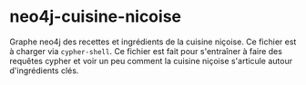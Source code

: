 # neo4j-cuisine-nicoise

Graphe neo4j des recettes et ingrédients de la cuisine niçoise. Ce fichier est à charger via ```cypher-shell```. Ce fichier est fait pour s'entraîner à faire des requêtes cypher et voir un peu comment la cuisine niçoise s'articule autour d'ingrédients clés.
